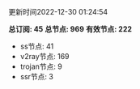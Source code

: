 更新时间2022-12-30 01:24:54

**总订阅: 45**
**总节点: 969**
**有效节点: 222**
- ss节点: 41
- v2ray节点: 169
- trojan节点: 9
- ssr节点: 3
